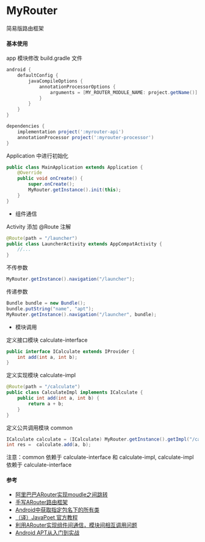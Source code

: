 # MyRouter

简易版路由框架

#### 基本使用

app 模块修改 build.gradle 文件

```gradle
android {
    defaultConfig {
        javaCompileOptions {
            annotationProcessorOptions {
                arguments = [MY_ROUTER_MODULE_NAME: project.getName()]
            }
        }
    }
}

dependencies {
    implementation project(':myrouter-api')
    annotationProcessor project(':myrouter-processor')
}
```

Application 中进行初始化

```java
public class MainApplication extends Application {
    @Override
    public void onCreate() {
        super.onCreate();
        MyRouter.getInstance().init(this);
    }
}
```

+ 组件通信

Activity 添加 @Route 注解

```java
@Route(path = "/launcher")
public class LauncherActivity extends AppCompatActivity {
    //...
}
```

不传参数

```java
MyRouter.getInstance().navigation("/launcher");
```

传递参数

```java
Bundle bundle = new Bundle();
bundle.putString("name", "apt");
MyRouter.getInstance().navigation("/launcher", bundle);
```

+ 模块调用

定义接口模块 calculate-interface

```java
public interface ICalculate extends IProvider {
    int add(int a, int b);
}
```

定义实现模块 calculate-impl

```java
@Route(path = "/calculate")
public class CalculateImpl implements ICalculate {
    public int add(int a, int b) {
        return a + b;
    }
}
```

定义公共调用模块 common

```java
ICalculate calculate = (ICalculate) MyRouter.getInstance().getImpl("/calculate");
int res =  calculate.add(a, b);
```

注意：common 依赖于 calculate-interface 和 calculate-impl, calculate-impl 依赖于 calculate-interface

#### 参考

+ [阿里巴巴ARouter实现moudle之间跳转](https://blog.csdn.net/yangshuaionline/article/details/89476316)
+ [手写ARouter路由框架](https://www.jianshu.com/p/a84ad0b4ba38)
+ [Android中获取指定包名下的所有类](https://blog.csdn.net/u011572517/article/details/52629996)
+ [（译）JavaPoet 官方教程](https://juejin.cn/post/6844904022600597517#heading-5)
+ [利用ARouter实现组件间通信，模块间相互调用问题](https://blog.csdn.net/tianhongfan10106/article/details/127721028)
+ [Android APT从入门到实战](https://juejin.cn/post/6997690572819398669#heading-22)
